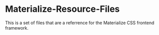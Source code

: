 # Materialize-Resource-Files

This is a set of files that are a referrence for the Materialize CSS frontend framework.  
